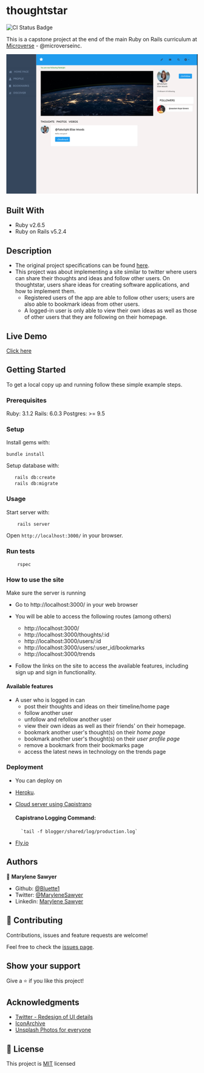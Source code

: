# thoughtstar
![CI Status Badge](https://github.com/Bluette1/thoughtstar/workflows/Linters/badge.svg)

This is a capstone project at the end of the main Ruby on Rails curriculum at [Microverse](https:www.microverse.org/) - @microverseinc.

![demopage](./app/assets/images/screenshot.png)
## Built With

- Ruby v2.6.5
- Ruby on Rails v5.2.4

## Description
- The original project specifications can be found [here](https://www.notion.so/Twitter-redesign-f8a8d48453d54d1a949bb0ceab4c8718).
- This project was about implementing a site similar to twitter where users can share their thoughts and ideas and follow other users. On thoughtstar, users share ideas for creating software applications, and how to implement them.
  - Registered users of the app are able to follow other users; users are also able to bookmark ideas from other users.
  - A logged-in user is only able to view their own ideas as well as those of other users that they are following on their homepage.

## Live Demo

[Click here](https://thoughtstar.fly.dev)


## Getting Started

To get a local copy up and running follow these simple example steps.

### Prerequisites

Ruby: 3.1.2
Rails: 6.0.3
Postgres: >= 9.5

### Setup

Install gems with:

```
bundle install
```

Setup database with:

```
   rails db:create
   rails db:migrate
```



### Usage

Start server with:

```
    rails server
```

Open `http://localhost:3000/` in your browser.

### Run tests

```
    rspec
```

### How to use the site
Make sure the server is running
- Go to http://localhost:3000/ in your web browser
- You will be able to access the following routes (among others)
   - http://localhost:3000/
   - http://localhost:3000/thoughts/:id
   - http://localhost:3000/users/:id
   - http://localhost:3000/users/:user_id/bookmarks
   - http://localhost:3000/trends
   
- Follow the links on the site to access the available features, including sign up and sign in functionality.
#### Available features
- A user who is logged in can
   - post their thoughts and ideas on their timeline/home page
   - follow another user
   - unfollow and refollow another user
   - view their own ideas as well as their friends' on their homepage.
   - bookmark another user's thought(s) on their *home page*
   - bookmark another user's thought(s) on their *user profile page*
   - remove a bookmark from their bookmarks page
   - access the latest news in technology on the trends page

### Deployment
- You can deploy on
 - [Heroku](https://devcenter.heroku.com/categories/ruby-support).
 - [Cloud server using Capistrano](https://gorails.com/deploy/ubuntu/18.04)

     #### Capistrano Logging Command:
         `tail -f blogger/shared/log/production.log`
-  [Fly.io](https://fly.io/docs/rails/getting-started/existing/)

## Authors

👤 **Marylene Sawyer**
- Github: [@Bluette1](https://github.com/Bluette1)
- Twitter: [@MaryleneSawyer](https://twitter.com/MaryleneSawyer)
- Linkedin: [Marylene Sawyer](https://www.linkedin.com/in/marylene-sawyer)

## 🤝 Contributing

Contributions, issues and feature requests are welcome!

Feel free to check the [issues page](https://github.com/Bluette1/thoughtstar/issues).

## Show your support

Give a ⭐️ if you like this project!

## Acknowledgments
- [Twitter - Redesign of UI details](https://www.behance.net/gallery/14286087/Twitter-Redesign-of-UI-details)
- [IconArchive](https://iconarchive.com/show/papirus-status-icons-by-papirus-team/avatar-default-icon.html)
- [Unsplash Photos for everyone](https://unsplash.com/)


## 📝 License

This project is [MIT](https://opensource.org/licenses/MIT) licensed
